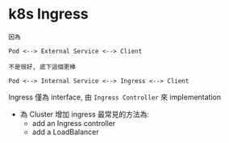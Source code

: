 
# k8s Ingress

```
因為

Pod <--> External Service <--> Client

不是很好, 底下這個更棒

Pod <--> Internal Service <--> Ingress <--> Client
```

Ingress 僅為 interface, 由 `Ingress Controller` 來 implementation

- 為 Cluster 增加 ingress 最常見的方法為:
    - add an Ingress controller
    - add a LoadBalancer